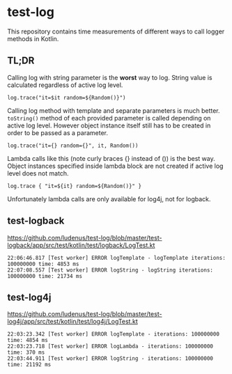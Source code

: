 # test-log

This repository contains time measurements of different ways to call logger methods in Kotlin.

## TL;DR
Calling log with string parameter is the **worst** way to log.
String value is calculated regardless of active log level.
```
log.trace("it=$it random=${Random()}")
```

Calling log method with template and separate parameters is much better. `toString()` method of each provided parameter is called depending on active log level. However object instance itself still has to be created in order to be passed as a parameter.
```
log.trace("it={} random={}", it, Random())
```

Lambda calls like this (note curly braces {} instead of ()) is the best way.
Object instances specified inside lambda block are not created if active log level does not match. 
```
log.trace { "it=${it} random=${Random()}" }
```
Unfortunately lambda calls are only available for log4j, not for logback.

## test-logback
https://github.com/ludenus/test-log/blob/master/test-logback/app/src/test/kotlin/test/logback/LogTest.kt
```
22:06:46.817 [Test worker] ERROR logTemplate - logTemplate iterations: 100000000 time: 4853 ms
22:07:08.557 [Test worker] ERROR logString - logString iterations: 100000000 time: 21734 ms
```

## test-log4j
https://github.com/ludenus/test-log/blob/master/test-log4j/app/src/test/kotlin/test/log4j/LogTest.kt
```
22:03:23.342 [Test worker] ERROR logTemplate - iterations: 100000000 time: 4854 ms
22:03:23.718 [Test worker] ERROR logLambda - iterations: 100000000 time: 370 ms
22:03:44.911 [Test worker] ERROR logString - iterations: 100000000 time: 21192 ms
```
